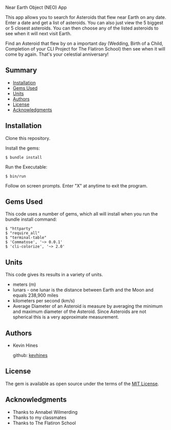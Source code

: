 Near Earth Object (NEO) App

This app allows you to search for Asteroids that flew near Earth on any date. Enter a date and get a list of asteroids. You can also just view the 5 biggest or 5 closest asteroids. You can then choose any of the listed asteroids to see when it will next visit Earth.

Find an Asteroid that flew by on a important day (Wedding, Birth of a Child, Completion of your CLI Project for The Flatiron School) then see when it will come by again. That's your celestial anniversary!

## Summary

  - [Installation](#Installation)
  - [Gems Used](#gems-used)
  - [Units](#units)  
  - [Authors](#authors)
  - [License](#license)
  - [Acknowledgments](#acknowledgments)

## Installation

Clone this repository.

Install the gems:

    $ bundle install

Run the Executable:

    $ bin/run

Follow on screen prompts. Enter "X" at anytime to exit the program.

## Gems Used

This code uses a number of gems, which all will install when you run the bundle install command:

    $ "httparty"
    $ "require_all"
    $ "terminal-table"
    $ 'Commatose', '~> 0.0.1'
    $ 'cli-colorize', '~> 2.0'

## Units

This code gives its results in a variety of units.

- meters (m)
- lunars - one lunar is the distance between Earth and the Moon and equals 238,900 miles
- kilometers per second (km/s)
- Average Diameter of an Asteroid is measure by averaging the minimum and maximum diameter of the Asteroid. Since Asteroids are not spherical this is a very approximate measurement.


## Authors

  - Kevin Hines

    github: [kevhines](https://github.com/kevhines/)

## License

The gem is available as open source under the terms of the [MIT License](LICENSE.md).

## Acknowledgments

- Thanks to Annabel Wilmerding
- Thanks to my classmates
- Thanks to The Flatiron School